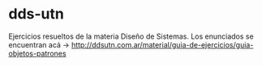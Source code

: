 # dds-utn
Ejercicios resueltos de la materia Diseño de Sistemas.
Los enunciados se encuentran acá -> http://ddsutn.com.ar/material/guia-de-ejercicios/guia-objetos-patrones
